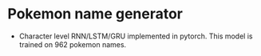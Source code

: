 # Pokemon name generator
 
- Character level RNN/LSTM/GRU implemented in pytorch. This model is trained on 962 pokemon names.

